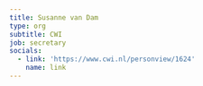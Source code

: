 ```yaml
---
title: Susanne van Dam
type: org
subtitle: CWI
job: secretary
socials:
  - link: 'https://www.cwi.nl/personview/1624'
    name: link
---
```

